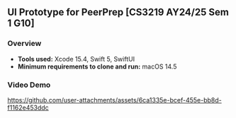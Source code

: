 ## UI Prototype for PeerPrep [CS3219 AY24/25 Sem 1 G10]

### Overview
- **Tools used:** Xcode 15.4, Swift 5, SwiftUI
- **Minimum requirements to clone and run:** macOS 14.5 

### Video Demo
https://github.com/user-attachments/assets/6ca1335e-bcef-455e-bb8d-f1162e453ddc

